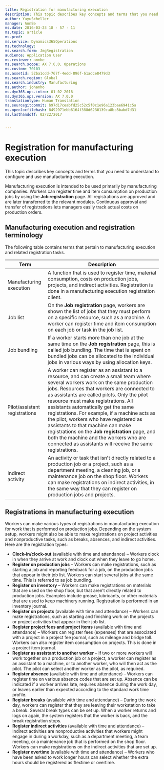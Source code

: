 ```yaml
---
title: Registration for manufacturing execution
description: This topic describes key concepts and terms that you need to understand to configure and use manufacturing execution.
author: YuyuScheller
manager: AnnBe
ms.date: 2016-03-23 18 - 57 - 11
ms.topic: article
ms.prod: 
ms.service: Dynamics365Operations
ms.technology: 
ms.search.form: JmgRegistration
audience: Application User
ms.reviewer: annbe
ms.search.scope: AX 7.0.0, Operations
ms.custom: 70103
ms.assetid: 52ba1cdd-767f-4edd-896f-61adce8479d3
ms.search.region: Global
ms.search.industry: Manufacturing
ms.author: johanho
ms.dyn365.ops.intro: 01-02-2016
ms.dyn365.ops.version: AX 7.0.0
translationtype: Human Translation
ms.sourcegitcommit: b97d17ceabfd25c52c5f0c1e96a123bae6941c5a
ms.openlocfilehash: 8492971ebb6164f388d6230139ca8bc8babd7d31
ms.lasthandoff: 02/22/2017


---
```


# <a name="registration-for-manufacturing-execution"></a>Registration for manufacturing execution

This topic describes key concepts and terms that you need to understand to configure and use manufacturing execution. 

Manufacturing execution is intended to be used primarily by manufacturing companies. Workers can register time and item consumption on production jobs by using the **Job registration** page. All registrations are approved and are later transferred to the relevant modules. Continuous approval and transfer of registrations lets managers easily track actual costs on production orders.

## <a name="manufacturing-execution-and-registration-terminology"></a>Manufacturing execution and registration terminology
The following table contains terms that pertain to manufacturing execution and related registration tasks.

| Term                          | Description                                                                                                                                                                                                                                                                                                                                                                                                                                                                                                                                                                                           |
|-------------------------------|-------------------------------------------------------------------------------------------------------------------------------------------------------------------------------------------------------------------------------------------------------------------------------------------------------------------------------------------------------------------------------------------------------------------------------------------------------------------------------------------------------------------------------------------------------------------------------------------------------|
| Manufacturing execution       | A function that is used to register time, material consumption, costs on production jobs, projects, and indirect activities. Registration is done in a manufacturing execution registration client.                                                                                                                                                                                                                                                                                                                                                                                                   |
| Job list                      | On the **Job registration** page, workers are shown the list of jobs that they must perform on a specific resource, such as a machine. A worker can register time and item consumption on each job or task in the job list.                                                                                                                                                                                                                                                                                                                                                                           |
| Job bundling                  | If a worker starts more than one job at the same time on the **Job registration** page, this is called job bundling. The time that is spent on bundled jobs can be allocated to the individual jobs in various ways by using allocation keys.                                                                                                                                                                                                                                                                                                                                                         |
| Pilot/assistant registrations | A worker can register as an assistant to a resource, and can create a small team where several workers work on the same production jobs. Resources that workers are connected to as assistants are called pilots. Only the pilot resource must make registrations. All assistants automatically get the same registrations. For example, if a machine acts as the pilot, workers who have registered as assistants to that machine can make registrations on the **Job registration** page, and both the machine and the workers who are connected as assistants will receive the same registrations. |
| Indirect activity             | An activity or task that isn't directly related to a production job or a project, such as a department meeting, a cleaning job, or a maintenance job on the shop floor. Workers can make registrations on indirect activities, in the same way that they can register on production jobs and projects.                                                                                                                                                                                                                                                                                                |

## <a name="registrations-in-manufacturing-execution"></a>Registrations in manufacturing execution
Workers can make various types of registrations in manufacturing execution for work that is performed on production jobs. Depending on the system setup, workers might also be able to make registrations on project activities and nonproductive tasks, such as breaks, absences, and indirect activities. Here are the registration types:

-   **Clock-in/clock-out** (available with time and attendance) – Workers clock in when they arrive at work and clock out when they leave to go home.
-   **Register on production jobs** – Workers can make registrations, such as starting a job and reporting feedback for a job, on the production jobs that appear in their job list. Workers can start several jobs at the same time. This is referred to as job bundling.
-   **Register on inventory** – Workers can make registrations on materials that are used on the shop floor, but that aren't directly related to production jobs. Examples include grease, lubricants, or other materials that are used to keep machinery running. Registration is performed in an inventory journal.
-   **Register on projects** (available with time and attendance) – Workers can make registrations, such as starting and finishing work on the projects or project activities that appear in their job list.
-   **Register project fees and project items** (available with time and attendance) – Workers can register fees (expenses) that are associated with a project in a project fee journal, such as mileage and bridge toll. Workers can also register item consumption on projects. This is done in a project item journal.
-   **Register as assistant to another worker** – If two or more workers will work together on a production job or a project, a worker can register as an assistant to a machine, or to another worker, who will then act as the pilot. The pilot can select another worker as the pilot, as required.
-   **Register absence** (available with time and attendance) – Workers can register time on various absence codes that are set up. Absence can be indicated if a worker arrives late, requires absence during the work day, or leaves earlier than expected according to the standard work time profile.
-   **Register breaks** (available with time and attendance) – During the work day, workers can register that they are leaving their workstation to take a break. Several break types can be set up. When a worker returns and logs on again, the system registers that the worker is back, and the break registration stops.
-   **Register indirect activities** (available with time and attendance) – Indirect activities are nonproductive activities that workers might engage in during a workday, such as a department meeting, a team meeting, or a maintenance job that is performed on the shop floor. Workers can make registrations on the indirect activities that are set up.
-   **Register overtime** (available with time and attendance) – Workers who have been asked to work longer hours can select whether the extra hours should be registered as flextime or overtime.



